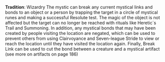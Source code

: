 **Tradition**: Wizardry
The mystic can break any current mystical links and bonds to an object or a person by trapping the target in a circle of mystical runes and making a successful Resolute test. The magic of the object is not affected but the target can no longer be reached with rituals like Heretic´s Trail and Summoning. In addition, any mystical bonds that may have been created by people visiting the location are negated, which can be used to prevent others from using Clairvoyance and Seven-league Stride to view or reach the location until they have visited the location again. Finally, Break Link can be used to cut the bond between a creature and a mystical artifact (see more on artifacts on page 186)
